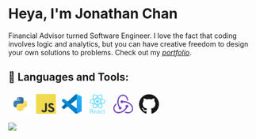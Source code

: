 # Heya, I'm Jonathan Chan

Financial Advisor turned Software Engineer. I love the fact that coding involves logic and analytics, but you can have creative freedom to design your own solutions to problems. Check out my *[portfolio](https://cheeyongjc.github.io/jonathanchan/)*.

## 🧰 Languages and Tools:
<img src="https://raw.githubusercontent.com/github/explore/80688e429a7d4ef2fca1e82350fe8e3517d3494d/topics/python/python.png" alt="Python" height="40" style="vertical-align:top; margin:4px">
<img src="https://raw.githubusercontent.com/github/explore/80688e429a7d4ef2fca1e82350fe8e3517d3494d/topics/javascript/javascript.png" alt="Javascript" height="40" style="vertical-align:top; margin:4px">
<img src="https://raw.githubusercontent.com/github/explore/80688e429a7d4ef2fca1e82350fe8e3517d3494d/topics/visual-studio-code/visual-studio-code.png" alt="VS Code" height="40" style="vertical-align:top; margin:4px">
<img src="https://raw.githubusercontent.com/devicons/devicon/master/icons/react/react-original-wordmark.svg" alt="VS Code" height="40" style="vertical-align:top; margin:4px">
<img src="https://raw.githubusercontent.com/devicons/devicon/master/icons/redux/redux-original.svg" alt="VS Code" height="40" style="vertical-align:top; margin:4px">
<img src="https://raw.githubusercontent.com/github/explore/78df643247d429f6cc873026c0622819ad797942/topics/github/github.png" alt="VS Code" height="40" style="vertical-align:top; margin:4px">

![](https://visitor-badge.laobi.icu/badge?page_id=cheeyongjc.cheeyongjc)
<!--
**cheeyongjc/cheeyongjc** is a ✨ _special_ ✨ repository because its `README.md` (this file) appears on your GitHub profile.

Here are some ideas to get you started:

- 🔭 I’m currently working on ...
- 🌱 I’m currently learning ...
- 👯 I’m looking to collaborate on ...
- 🤔 I’m looking for help with ...
- 💬 Ask me about ...
- 📫 How to reach me: ...
- 😄 Pronouns: ...
- ⚡ Fun fact: ...
-->
